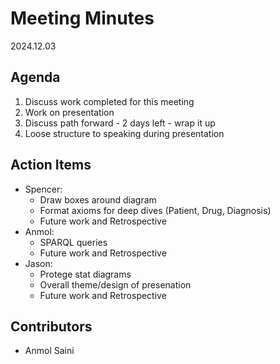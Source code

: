 # Meeting Minutes
2024.12.03

## Agenda
1. Discuss work completed for this meeting
2. Work on presentation
3. Discuss path forward - 2 days left - wrap it up
4. Loose structure to speaking during presentation

## Action Items
* Spencer:
	* Draw boxes around diagram
  * Format axioms for deep dives (Patient, Drug, Diagnosis)
  * Future work and Retrospective
* Anmol:
  * SPARQL queries
  * Future work and Retrospective
* Jason:
  * Protege stat diagrams
  * Overall theme/design of presenation
  * Future work and Retrospective

## Contributors
* Anmol Saini
